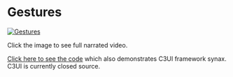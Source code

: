# Gestures

[![Gestures](/Media/PanGestures.gif)](https://a.cl.ly/7KuqojOg)

Click the image to see full narrated video.

[Click here to see the code](https://github.com/davidbjames/Gestures/blob/master/Gestures/Views/PanView.swift) which also demonstrates C3UI framework synax. C3UI is currently closed source.
